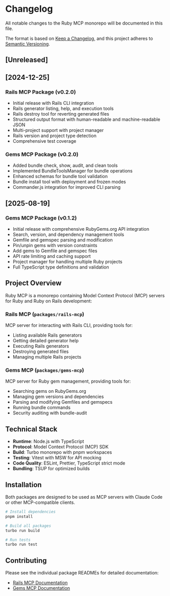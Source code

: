 # Changelog

All notable changes to the Ruby MCP monorepo will be documented in this file.

The format is based on [Keep a Changelog](https://keepachangelog.com/en/1.0.0/),
and this project adheres to [Semantic Versioning](https://semver.org/spec/v2.0.0.html).

## [Unreleased]

## [2024-12-25]

### Rails MCP Package (v0.2.0)
- Initial release with Rails CLI integration
- Rails generator listing, help, and execution tools
- Rails destroy tool for reverting generated files
- Structured output format with human-readable and machine-readable JSON
- Multi-project support with project manager
- Rails version and project type detection
- Comprehensive test coverage

### Gems MCP Package (v0.2.0)
- Added bundle check, show, audit, and clean tools
- Implemented BundleToolsManager for bundle operations
- Enhanced schemas for bundle tool validation
- Bundle install tool with deployment and frozen modes
- Commander.js integration for improved CLI parsing

## [2025-08-19]

### Gems MCP Package (v0.1.2)
- Initial release with comprehensive RubyGems.org API integration
- Search, version, and dependency management tools
- Gemfile and gemspec parsing and modification
- Pin/unpin gems with version constraints
- Add gems to Gemfile and gemspec files
- API rate limiting and caching support
- Project manager for handling multiple Ruby projects
- Full TypeScript type definitions and validation

## Project Overview

Ruby MCP is a monorepo containing Model Context Protocol (MCP) servers for Ruby and Ruby on Rails development:

### **Rails MCP** (`packages/rails-mcp`)
MCP server for interacting with Rails CLI, providing tools for:
- Listing available Rails generators
- Getting detailed generator help
- Executing Rails generators
- Destroying generated files
- Managing multiple Rails projects

### **Gems MCP** (`packages/gems-mcp`)
MCP server for Ruby gem management, providing tools for:
- Searching gems on RubyGems.org
- Managing gem versions and dependencies
- Parsing and modifying Gemfiles and gemspecs
- Running bundle commands
- Security auditing with bundle-audit

## Technical Stack

- **Runtime**: Node.js with TypeScript
- **Protocol**: Model Context Protocol (MCP) SDK
- **Build**: Turbo monorepo with pnpm workspaces
- **Testing**: Vitest with MSW for API mocking
- **Code Quality**: ESLint, Prettier, TypeScript strict mode
- **Bundling**: TSUP for optimized builds

## Installation

Both packages are designed to be used as MCP servers with Claude Code or other MCP-compatible clients.

```bash
# Install dependencies
pnpm install

# Build all packages
turbo run build

# Run tests
turbo run test
```

## Contributing

Please see the individual package READMEs for detailed documentation:
- [Rails MCP Documentation](./packages/rails-mcp/README.md)
- [Gems MCP Documentation](./packages/gems-mcp/README.md)